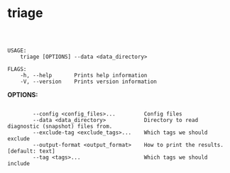 <!--  DO NOT EDIT THIS FILE DIRECTLY

 This file is generated using clidoc by parsing the help output of this tool.
 Please edit the help output or clidoc's processing of that output to make changes
 to this file.

 -->
 
# triage

```none {: style="white-space: break-spaces;" .devsite-disable-click-to-copy}

 

USAGE:
    triage [OPTIONS] --data <data_directory>

FLAGS:
    -h, --help       Prints help information
    -V, --version    Prints version information

```

__OPTIONS:__

```none {: style="white-space: break-spaces;" .devsite-disable-click-to-copy}

        --config <config_files>...         Config files
        --data <data_directory>            Directory to read diagnostic (snapshot) files from.
        --exclude-tag <exclude_tags>...    Which tags we should exclude
        --output-format <output_format>    How to print the results. [default: text]
        --tag <tags>...                    Which tags we should include
```

